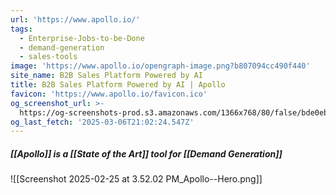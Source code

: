 ```yaml
---
url: 'https://www.apollo.io/'
tags:
  - Enterprise-Jobs-to-be-Done
  - demand-generation
  - sales-tools
image: 'https://www.apollo.io/opengraph-image.png?b807094cc490f440'
site_name: B2B Sales Platform Powered by AI
title: B2B Sales Platform Powered by AI | Apollo
favicon: 'https://www.apollo.io/favicon.ico'
og_screenshot_url: >-
  https://og-screenshots-prod.s3.amazonaws.com/1366x768/80/false/bde0eb873668124727181f252efb9381732e8c5c61572d76a7742b46ad0cf1bf.jpeg
og_last_fetch: '2025-03-06T21:02:24.547Z'
---
```

##### [[Apollo]] is a [[State of the Art]] tool for [[Demand Generation]]
![[Screenshot 2025-02-25 at 3.52.02 PM_Apollo--Hero.png]]
